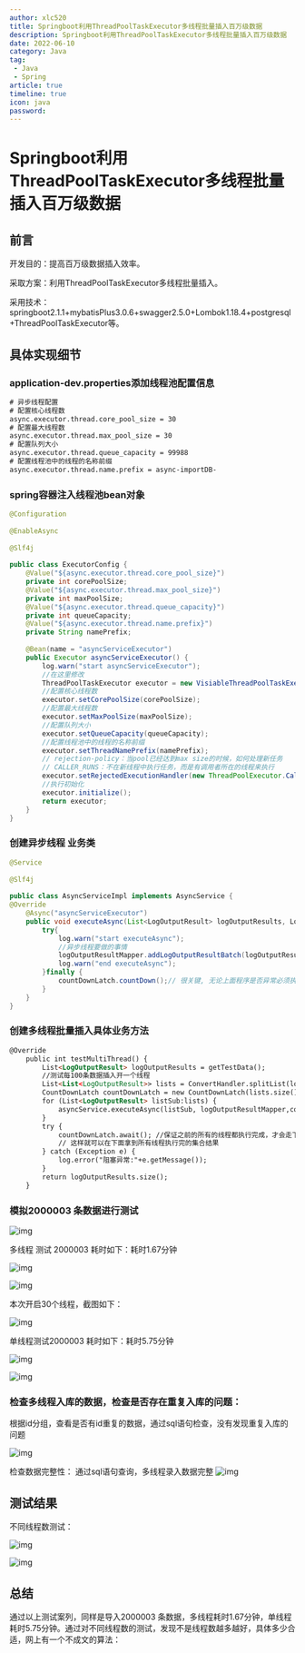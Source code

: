 ```yaml
---
author: xlc520
title: Springboot利用ThreadPoolTaskExecutor多线程批量插入百万级数据
description: Springboot利用ThreadPoolTaskExecutor多线程批量插入百万级数据
date: 2022-06-10
category: Java
tag: 
 - Java
 - Spring
article: true
timeline: true
icon: java
password: 
---
```




# Springboot利用ThreadPoolTaskExecutor多线程批量插入百万级数据

## 前言

开发目的：提高百万级数据插入效率。

采取方案：利用ThreadPoolTaskExecutor多线程批量插入。

采用技术：springboot2.1.1+mybatisPlus3.0.6+swagger2.5.0+Lombok1.18.4+postgresql+ThreadPoolTaskExecutor等。

## **具体实现细节**

### application-dev.properties添加线程池配置信息

```html
# 异步线程配置
# 配置核心线程数
async.executor.thread.core_pool_size = 30
# 配置最大线程数
async.executor.thread.max_pool_size = 30
# 配置队列大小
async.executor.thread.queue_capacity = 99988
# 配置线程池中的线程的名称前缀
async.executor.thread.name.prefix = async-importDB-
```

### spring容器注入线程池bean对象

```java
@Configuration
 
@EnableAsync
 
@Slf4j
 
public class ExecutorConfig {
    @Value("${async.executor.thread.core_pool_size}")
    private int corePoolSize;
    @Value("${async.executor.thread.max_pool_size}")
    private int maxPoolSize;
    @Value("${async.executor.thread.queue_capacity}")
    private int queueCapacity;
    @Value("${async.executor.thread.name.prefix}")
    private String namePrefix;
 
    @Bean(name = "asyncServiceExecutor")
    public Executor asyncServiceExecutor() {
        log.warn("start asyncServiceExecutor");
        //在这里修改
        ThreadPoolTaskExecutor executor = new VisiableThreadPoolTaskExecutor();
        //配置核心线程数
        executor.setCorePoolSize(corePoolSize);
        //配置最大线程数
        executor.setMaxPoolSize(maxPoolSize);
        //配置队列大小
        executor.setQueueCapacity(queueCapacity);
        //配置线程池中的线程的名称前缀
        executor.setThreadNamePrefix(namePrefix);
        // rejection-policy：当pool已经达到max size的时候，如何处理新任务
        // CALLER_RUNS：不在新线程中执行任务，而是有调用者所在的线程来执行
        executor.setRejectedExecutionHandler(new ThreadPoolExecutor.CallerRunsPolicy());
        //执行初始化
        executor.initialize();
        return executor;
    }
}
```

### 创建异步线程 业务类

```java
@Service
 
@Slf4j
 
public class AsyncServiceImpl implements AsyncService {
@Override
    @Async("asyncServiceExecutor")
    public void executeAsync(List<LogOutputResult> logOutputResults, LogOutputResultMapper logOutputResultMapper, CountDownLatch countDownLatch) {
        try{
            log.warn("start executeAsync");
            //异步线程要做的事情
            logOutputResultMapper.addLogOutputResultBatch(logOutputResults);
            log.warn("end executeAsync");
        }finally {
            countDownLatch.countDown();// 很关键, 无论上面程序是否异常必须执行countDown,否则await无法释放
        }
    }
}
```

### 创建多线程批量插入具体业务方法

```html
@Override
    public int testMultiThread() {
        List<LogOutputResult> logOutputResults = getTestData();
        //测试每100条数据插入开一个线程
        List<List<LogOutputResult>> lists = ConvertHandler.splitList(logOutputResults, 100);
        CountDownLatch countDownLatch = new CountDownLatch(lists.size());
        for (List<LogOutputResult> listSub:lists) {
            asyncService.executeAsync(listSub, logOutputResultMapper,countDownLatch);
        }
        try {
            countDownLatch.await(); //保证之前的所有的线程都执行完成，才会走下面的；
            // 这样就可以在下面拿到所有线程执行完的集合结果
        } catch (Exception e) {
            log.error("阻塞异常:"+e.getMessage());
        }
        return logOutputResults.size();
    }
```

### 模拟2000003 条数据进行测试

![img](http://alist.ciberviler.top/d/ecloud180/images/blogImage/20191225121702208.png)

 

多线程 测试 2000003 耗时如下：耗时1.67分钟

![img](http://alist.ciberviler.top/d/ecloud180/images/blogImage/2019122512171971.png)

 

![img](http://alist.ciberviler.top/d/ecloud180/images/blogImage/20191225121745132.png)

本次开启30个线程，截图如下：

![img](http://alist.ciberviler.top/d/ecloud180/images/blogImage/20191225121812550.png)

 

单线程测试2000003 耗时如下：耗时5.75分钟

![img](http://alist.ciberviler.top/d/ecloud180/images/blogImage/20191225121832495.png)

![img](http://alist.ciberviler.top/d/ecloud180/images/blogImage/20191225121848593.png)

 

### 检查多线程入库的数据，检查是否存在重复入库的问题：

根据id分组，查看是否有id重复的数据，通过sql语句检查，没有发现重复入库的问题

![img](http://alist.ciberviler.top/d/ecloud180/images/blogImage/2019122512191274.png)

 

检查数据完整性： 通过sql语句查询，多线程录入数据完整
![img](http://alist.ciberviler.top/d/ecloud180/images/blogImage/20191225122051393.png)

## 测试结果

不同线程数测试：

![img](http://alist.ciberviler.top/d/ecloud180/images/blogImage/2019122512213611.png)

 

![img](https://img-blog.csdnimg.cn/20191225122203925.png)

## 总结

通过以上测试案列，同样是导入2000003 条数据，多线程耗时1.67分钟，单线程耗时5.75分钟。通过对不同线程数的测试，发现不是线程数越多越好，具体多少合适，网上有一个不成文的算法：


 